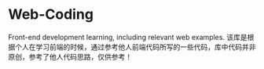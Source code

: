 # Web-Coding
Front-end development learning, including relevant web examples.
该库是根据个人在学习前端的时候，通过参考他人前端代码所写的一些代码，库中代码并非原创，参考了他人代码思路，仅供参考！

